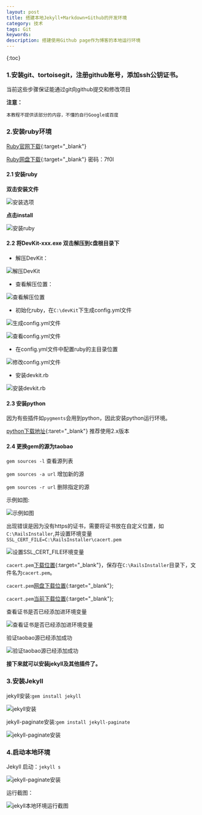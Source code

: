 ```yaml
---
layout: post
title: 搭建本地Jekyll+Markdown+Github的开发环境
category: 技术
tags: Git
keywords: 
description: 搭建使用Github page作为博客的本地运行环境
---
```


{:toc}

### 1.安装git、tortoisegit，注册github账号，添加ssh公钥证书。

当前这些步骤保证能通过git向github提交和修改项目

**注意：**

	本教程不提供该部分的内容，不懂的自行Google或百度

### 2.安装ruby环境 

[Ruby官网下载](http://rubyinstaller.org/){:target="_blank"}

[Ruby网盘下载](http://pan.baidu.com/s/1miguKXi){:target="_blank"} 密码：7f0l 

#### 2.1 安装ruby

**双击安装文件**

![安装选项](/public/pic/git/ruby-setup-1.png)

**点击install**

![安装ruby](/public/pic/git/ruby-setup-2.png)

#### 2.2 将DevKit-xxx.exe 双击解压到`C`盘根目录下

- 解压DevKit：

![解压DevKit](/public/pic/git/ruby-setup-3.png)

- 查看解压位置：

![查看解压位置](/public/pic/git/ruby-setup-4.png)
 
- 初始化ruby，在`C:\devKit`下生成config.yml文件


![生成config.yml文件](/public/pic/git/ruby-setup-5.png)

![查看config.yml文件](/public/pic/git/ruby-setup-6.png)

- 在config.yml文件中配置ruby的主目录位置

![修改config.yml文件](/public/pic/git/ruby-setup-7.png)

- 安装devkit.rb 

![安装devkit.rb ](/public/pic/git/ruby-setup-8.png)

#### 2.3 安装python

因为有些插件如`pygments`会用到python，因此安装python运行环境。

[python下载地址](https://www.python.org/downloads/){:taret="_blank"} 推荐使用2.x版本

#### 2.4 更换gem的源为taobao

`gem sources -l` 查看源列表

`gem sources -a url` 增加新的源

`gem sources -r url` 删除指定的源

示例如图:

![示例如图](/public/pic/git/ruby-setup-9.png)

出现错误是因为没有https的证书，需要将证书放在自定义位置，如`C:\RailsInstaller`,并设置环境变量
`SSL_CERT_FILE=C:\RailsInstaller\cacert.pem`

![设置SSL_CERT_FILE环境变量](/public/pic/git/ruby-setup-10.png)


`cacert.pem`[下载位置](https://curl.haxx.se/ca/cacert.pem){:target="_blank"}，保存在`C:\RailsInstaller`目录下，文件名为`cacert.pem`。

`cacert.pem`[网盘下载位置](http://pan.baidu.com/s/1pLSrGlt){:target="_blank"};

`cacert.pem`[当前下载位置](/public/file/cacert.pem){:target="_blank"};

查看证书是否已经添加进环境变量

![查看证书是否已经添加进环境变量](/public/pic/git/ruby-setup-11.png)

验证taobao源已经添加成功

![验证taobao源已经添加成功](/public/pic/git/ruby-setup-12.png)

**接下来就可以安装jekyll及其他插件了。**

### 3.安装Jekyll 

jekyll安装:`gem install jekyll`

![jekyll安装](/public/pic/git/jekyll-setup-1.png)


jekyll-paginate安装:`gem install jekyll-paginate`

![jekyll-paginate安装](/public/pic/git/jekyll-setup-2.png)

### 4.启动本地环境

Jekyll 启动：`jekyll s`


![jekyll-paginate安装](/public/pic/git/jekyll-setup-3.png)


运行截图：

![jekyll本地环境运行截图](/public/pic/git/jekyll-setup-4.png)


